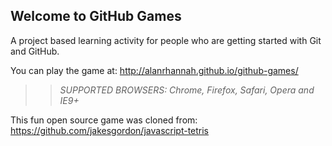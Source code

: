 ## Welcome to GitHub Games

A project based learning activity for people who are getting started with Git and GitHub.

You can play the game at: http://alanrhannah.github.io/github-games/

>> _*SUPPORTED BROWSERS*: Chrome, Firefox, Safari, Opera and IE9+_

This fun open source game was cloned from: https://github.com/jakesgordon/javascript-tetris
